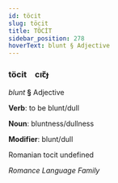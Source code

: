```yaml
---
id: töcit
slug: töcit
title: TÖCİT
sidebar_position: 278
hoverText: blunt § Adjective
---
```


### töcit&emsp;<span kind="abugida">cıꞇ̆ɟ</span>

*blunt* **§** Adjective

**Verb**: to be blunt/dull

**Noun**: bluntness/dullness

**Modifier**: blunt/dull

Romanian tocit undefined

*Romance Language Family*
